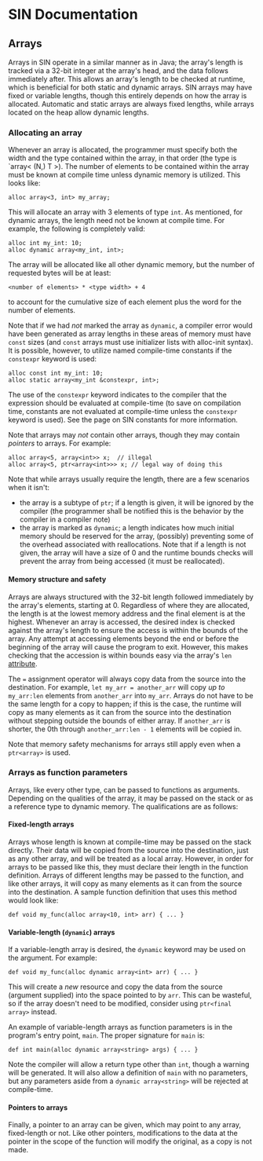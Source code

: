 # SIN Documentation

## Arrays

Arrays in SIN operate in a similar manner as in Java; the array's length is tracked via a 32-bit integer at the array's head, and the data follows immediately after. This allows an array's length to be checked at runtime, which is beneficial for both static and dynamic arrays. SIN arrays may have fixed or variable lengths, though this entirely depends on how the array is allocated. Automatic and static arrays are always fixed lengths, while arrays located on the heap allow dynamic lengths.

### Allocating an array

Whenever an array is allocated, the programmer must specify both the width and the type contained within the array, in that order (the type is `array< (N,) T >). The number of elements to be contained within the array must be known at compile time unless dynamic memory is utilized. This looks like:

    alloc array<3, int> my_array;

This will allocate an array with 3 elements of type `int`. As mentioned, for dynamic arrays, the length need not be known at compile time. For example, the following is completely valid:

    alloc int my_int: 10;
    alloc dynamic array<my_int, int>;

The array will be allocated like all other dynamic memory, but the number of requested bytes will be at least:

    <number of elements> * <type width> + 4

to account for the cumulative size of each element plus the word for the number of elements.

Note that if we had _not_ marked the array as `dynamic`, a compiler error would have been generated as array lengths in these areas of memory must have `const` sizes (and `const` arrays must use initializer lists with alloc-init syntax). It is possible, however, to utilize named compile-time constants if the `constexpr` keyword is used:

    alloc const int my_int: 10;
    alloc static array<my_int &constexpr, int>;

The use of the `constexpr` keyword indicates to the compiler that the expression should be evaluated at compile-time (to save on compilation time, constants are not evaluated at compile-time unless the `constexpr` keyword is used). See the page on SIN constants for more information.

Note that arrays may *not* contain other arrays, though they may contain *pointers* to arrays. For example:

    alloc array<5, array<int>> x;  // illegal
    alloc array<5, ptr<array<int>>> x; // legal way of doing this

Note that while arrays usually require the length, there are a few scenarios when it isn't:

* the array is a subtype of `ptr`; if a length is given, it will be ignored by the compiler (the programmer shall be notified this is the behavior by the compiler in a compiler note)
* the array is marked as `dynamic`; a length indicates how much initial memory should be reserved for the array, (possibly) preventing some of the overhead associated with reallocations. Note that if a length is not given, the array will have a size of 0 and the runtime bounds checks will prevent the array from being accessed (it must be reallocated).

#### Memory structure and safety

Arrays are always structured with the 32-bit length followed immediately by the array's elements, starting at 0. Regardless of where they are allocated, the length is at the lowest memory address and the final element is at the highest. Whenever an array is accessed, the desired index is checked against the array's length to ensure the access is within the bounds of the array. Any attempt at accessing elements beyond the end or before the beginning of the array will cause the program to exit. However, this makes checking that the accession is within bounds easy via the array's `len` [attribute](Attributes.md).

The `=` assignment operator will always copy data from the source into the destination. For example, `let my_arr = another_arr` will copy _up to_ `my_arr:len` elements from `another_arr` into `my_arr`. Arrays do not have to be the same length for a copy to happen; if this is the case, the runtime will copy as many elements as it can from the source into the destination without stepping outside the bounds of either array. If `another_arr` is shorter, the 0th through `another_arr:len - 1` elements will be copied in.

Note that memory safety mechanisms for arrays still apply even when a `ptr<array>` is used.

### Arrays as function parameters

Arrays, like every other type, can be passed to functions as arguments. Depending on the qualities of the array, it may be passed on the stack or as a reference type to dynamic memory. The qualifications are as follows:

#### Fixed-length arrays

Arrays whose length is known at compile-time may be passed on the stack directly. Their data will be copied from the source into the destination, just as any other array, and will be treated as a local array. However, in order for arrays to be passed like this, they must declare their length in the function definition. Arrays of different lengths may be passed to the function, and like other arrays, it will copy as many elements as it can from the source into the destination. A sample function definition that uses this method would look like:

    def void my_func(alloc array<10, int> arr) { ... }

#### Variable-length (`dynamic`) arrays

If a variable-length array is desired, the `dynamic` keyword may be used on the argument. For example:

    def void my_func(alloc dynamic array<int> arr) { ... }

This will create a _new_ resource and copy the data from the source (argument supplied) into the space pointed to by `arr`. This can be wasteful, so if the array doesn't need to be modified, consider using `ptr<final array>` instead.

An example of variable-length arrays as function parameters is in the program's entry point, `main`. The proper signature for `main` is:

    def int main(alloc dynamic array<string> args) { ... }

Note the compiler will allow a return type other than `int`, though a warning will be generated. It will also allow a definition of `main` with no parameters, but any parameters aside from a `dynamic array<string>` will be rejected at compile-time.

#### Pointers to arrays

Finally, a pointer to an array can be given, which may point to any array, fixed-length or not. Like other pointers, modifications to the data at the pointer in the scope of the function will modify the original, as a copy is not made.
